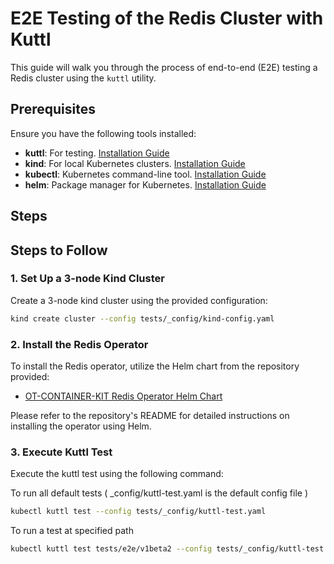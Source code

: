 # E2E Testing of the Redis Cluster with Kuttl

This guide will walk you through the process of end-to-end (E2E) testing a Redis cluster using the `kuttl` utility.

## **Prerequisites**

Ensure you have the following tools installed:

- **kuttl**: For testing. [Installation Guide](https://kuttl.dev/docs/installation/)
- **kind**: For local Kubernetes clusters. [Installation Guide](https://kind.sigs.k8s.io/docs/user/quick-start/#installation)
- **kubectl**: Kubernetes command-line tool. [Installation Guide](https://kubernetes.io/docs/tasks/tools/install-kubectl/)
- **helm**: Package manager for Kubernetes. [Installation Guide](https://helm.sh/docs/intro/install/)

## **Steps**

## Steps to Follow

### 1. Set Up a 3-node Kind Cluster

Create a 3-node kind cluster using the provided configuration:

```bash
kind create cluster --config tests/_config/kind-config.yaml
```

### 2. Install the Redis Operator

To install the Redis operator, utilize the Helm chart from the repository provided:

- [OT-CONTAINER-KIT Redis Operator Helm Chart](https://github.com/elrondwong/helm-charts/tree/main/charts/redis-operator#readme)

Please refer to the repository's README for detailed instructions on installing the operator using Helm.

### 3. Execute Kuttl Test

Execute the kuttl test using the following command:

To run all default tests ( _config/kuttl-test.yaml is the default config file )

```bash
kubectl kuttl test --config tests/_config/kuttl-test.yaml
```

To run a test at specified path

```bash
kubectl kuttl test tests/e2e/v1beta2 --config tests/_config/kuttl-test.yaml --timeout 600
```
